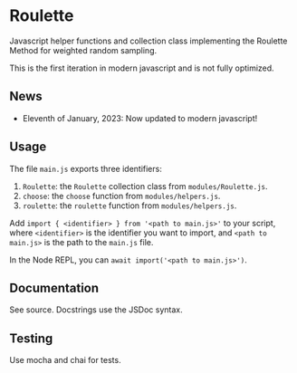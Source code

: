 # Roulette

Javascript helper functions and collection class implementing the Roulette Method for weighted random sampling.

This is the first iteration in modern javascript and is not fully optimized.

## News

- Eleventh of January, 2023: Now updated to modern javascript!

## Usage

The file `main.js` exports three identifiers:

1. `Roulette`: the `Roulette` collection class from `modules/Roulette.js`.
2. `choose`: the `choose` function from `modules/helpers.js`.
3. `roulette`: the `roulette` function from `modules/helpers.js`.

Add `import { <identifier> } from '<path to main.js>'` to your script, where
`<identifier>` is the identifier you want to import, and `<path to main.js>` is
the path to the `main.js` file.

In the Node REPL, you can `await import('<path to main.js>')`.

## Documentation

See source. Docstrings use the JSDoc syntax.

## Testing

Use mocha and chai for tests.
